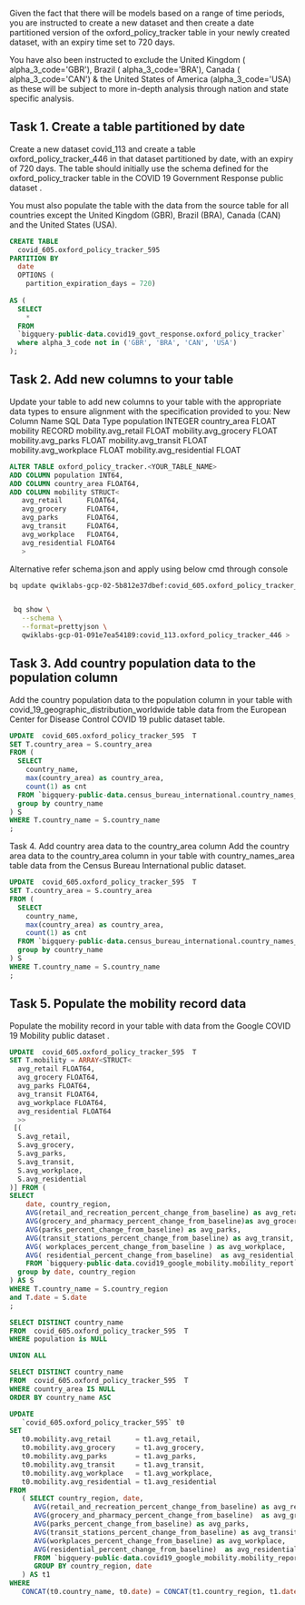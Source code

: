 Given the fact that there will be models based on a range of time periods, you are instructed to create a new dataset and then create a date partitioned version of the oxford_policy_tracker table in your newly created dataset, with an expiry time set to 720 days.

You have also been instructed to exclude the United Kingdom ( alpha_3_code='GBR'), Brazil ( alpha_3_code='BRA'), Canada ( alpha_3_code='CAN') & the United States of America (alpha_3_code='USA) as these will be subject to more in-depth analysis through nation and state specific analysis.





## Task 1. Create a table partitioned by date
Create a new dataset covid_113 and create a table oxford_policy_tracker_446 in that dataset partitioned by date, with an expiry of 720 days. The table should initially use the schema defined for the oxford_policy_tracker table in the COVID 19 Government Response public dataset .

You must also populate the table with the data from the source table for all countries except the United Kingdom (GBR), Brazil (BRA), Canada (CAN) and the United States (USA).

```sql
CREATE TABLE
  covid_605.oxford_policy_tracker_595 
PARTITION BY
  date
  OPTIONS (
    partition_expiration_days = 720)
    
AS (
  SELECT
    *
  FROM
  `bigquery-public-data.covid19_govt_response.oxford_policy_tracker`
  where alpha_3_code not in ('GBR', 'BRA', 'CAN', 'USA')   
);
```


## Task 2. Add new columns to your table
Update your table to add new columns to your table with the appropriate data types to ensure alignment with the specification provided to you:
New Column Name          SQL Data Type
population               INTEGER
country_area             FLOAT
mobility                 RECORD
mobility.avg_retail      FLOAT
mobility.avg_grocery     FLOAT
mobility.avg_parks       FLOAT
mobility.avg_transit     FLOAT
mobility.avg_workplace   FLOAT
mobility.avg_residential FLOAT

```sql
ALTER TABLE oxford_policy_tracker.<YOUR_TABLE_NAME>
ADD COLUMN population INT64,
ADD COLUMN country_area FLOAT64,
ADD COLUMN mobility STRUCT<
   avg_retail      FLOAT64,
   avg_grocery     FLOAT64,
   avg_parks       FLOAT64,
   avg_transit     FLOAT64,
   avg_workplace   FLOAT64,
   avg_residential FLOAT64
   >
```

Alternative
refer schema.json and apply using below cmd through console

```sh 
bq update qwiklabs-gcp-02-5b812e37dbef:covid_605.oxford_policy_tracker_595 ./schema.json


 bq show \
   --schema \
   --format=prettyjson \
   qwiklabs-gcp-01-091e7ea54189:covid_113.oxford_policy_tracker_446 > ./myschema.json
```


## Task 3. Add country population data to the population column
Add the country population data to the population column in your table with covid_19_geographic_distribution_worldwide table data from the European Center for Disease Control COVID 19 public dataset table.

```sql
UPDATE  covid_605.oxford_policy_tracker_595  T
SET T.country_area = S.country_area
FROM (
  SELECT 
    country_name, 
    max(country_area) as country_area, 
    count(1) as cnt
  FROM `bigquery-public-data.census_bureau_international.country_names_area` 
  group by country_name
) S
WHERE T.country_name = S.country_name
;
```



Task 4. Add country area data to the country_area column
Add the country area data to the country_area column in your table with country_names_area table data from the Census Bureau International public dataset.

```sql
UPDATE  covid_605.oxford_policy_tracker_595  T
SET T.country_area = S.country_area
FROM (
  SELECT 
    country_name, 
    max(country_area) as country_area, 
    count(1) as cnt
  FROM `bigquery-public-data.census_bureau_international.country_names_area` 
  group by country_name
) S
WHERE T.country_name = S.country_name
;
```



## Task 5. Populate the mobility record data
Populate the mobility record in your table with data from the Google COVID 19 Mobility public dataset .

```sql
UPDATE  covid_605.oxford_policy_tracker_595  T
SET T.mobility = ARRAY<STRUCT<
  avg_retail FLOAT64, 
  avg_grocery FLOAT64, 
  avg_parks FLOAT64, 
  avg_transit FLOAT64, 
  avg_workplace FLOAT64, 
  avg_residential FLOAT64
  >>
 [(
  S.avg_retail, 
  S.avg_grocery, 
  S.avg_parks, 
  S.avg_transit, 
  S.avg_workplace, 
  S.avg_residential
)] FROM (
SELECT 
    date, country_region,
    AVG(retail_and_recreation_percent_change_from_baseline) as avg_retail, 
    AVG(grocery_and_pharmacy_percent_change_from_baseline)as avg_grocery,   
    AVG(parks_percent_change_from_baseline) as avg_parks, 
    AVG(transit_stations_percent_change_from_baseline) as avg_transit,
    AVG( workplaces_percent_change_from_baseline ) as avg_workplace,
    AVG( residential_percent_change_from_baseline)  as avg_residential
    FROM `bigquery-public-data.covid19_google_mobility.mobility_report` 
  group by date, country_region
) AS S
WHERE T.country_name = S.country_region
and T.date = S.date
;
```


```sql
SELECT DISTINCT country_name
FROM  covid_605.oxford_policy_tracker_595  T
WHERE population is NULL 

UNION ALL

SELECT DISTINCT country_name
FROM  covid_605.oxford_policy_tracker_595  T
WHERE country_area IS NULL 
ORDER BY country_name ASC
```

```sql
UPDATE
   `covid_605.oxford_policy_tracker_595` t0
SET
   t0.mobility.avg_retail      = t1.avg_retail,
   t0.mobility.avg_grocery     = t1.avg_grocery,
   t0.mobility.avg_parks       = t1.avg_parks,
   t0.mobility.avg_transit     = t1.avg_transit,
   t0.mobility.avg_workplace   = t1.avg_workplace,
   t0.mobility.avg_residential = t1.avg_residential
FROM
   ( SELECT country_region, date,
      AVG(retail_and_recreation_percent_change_from_baseline) as avg_retail,
      AVG(grocery_and_pharmacy_percent_change_from_baseline)  as avg_grocery,
      AVG(parks_percent_change_from_baseline) as avg_parks,
      AVG(transit_stations_percent_change_from_baseline) as avg_transit,
      AVG(workplaces_percent_change_from_baseline) as avg_workplace,
      AVG(residential_percent_change_from_baseline)  as avg_residential
      FROM `bigquery-public-data.covid19_google_mobility.mobility_report`
      GROUP BY country_region, date
   ) AS t1
WHERE
   CONCAT(t0.country_name, t0.date) = CONCAT(t1.country_region, t1.date)
```